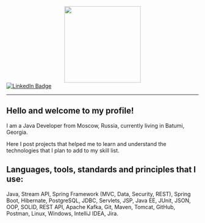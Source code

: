<div id="header" align="center">
  <img src="https://media.giphy.com/media/3uxdGlsRcWZlC/giphy.gif" width="200"/> 
</div>

<div id="badges">
  <a href="https://www.linkedin.com/in/timurselivanov">
    <img src="https://img.shields.io/badge/LinkedIn-blue?style=for-the-badge&logo=linkedin&logoColor=white" alt="LinkedIn Badge"/>
  </a>
</div>

<img src="https://komarev.com/ghpvc/?username=timurselivanov&style=flat-square&color=blue" alt=""/>

---

## Hello and welcome to my profile!
I am a Java Developer from Moscow, Russia, currently living in Batumi, Georgia.

Here I post projects that helped me to learn and understand the technologies that I plan to add to my skill list.

## Languages, tools, standards and principles that I use:
Java, Stream API, Spring Framework (MVC, Data, Security, REST), Spring Boot, Hibernate, PostgreSQL, JDBC, Servlets, JSP, Java EE, JUnit, JSON, OOP, SOLID, REST API, Apache Kafka, Git, Maven, Tomcat, GitHub, Postman, Linux, Windows, IntelliJ IDEA, Jira.

<!--
**TimurSelivanov/TimurSelivanov** is a ✨ _special_ ✨ repository because its `README.md` (this file) appears on your GitHub profile.

Here are some ideas to get you started:

- 🔭 I’m currently working on ...
- 🌱 I’m currently learning ...
- 👯 I’m looking to collaborate on ...
- 🤔 I’m looking for help with ...
- 💬 Ask me about ...
- 📫 How to reach me: ...
- 😄 Pronouns: ...
- ⚡ Fun fact: ...
-->
